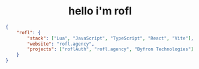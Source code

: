 <div align="center">
  <h1>hello i'm rofl</h1>
</div>

```json
{
    "rofl": {
        "stack": ["Lua", "JavaScript", "TypeScript", "React", "Vite"],
        "website": "rofl.agency",
        "projects": ["roflAuth", "rofl.agency", "Byfron Technologies"]
    }
}
```
